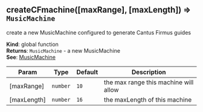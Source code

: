 <a name="createCFmachine"></a>
## createCFmachine([maxRange], [maxLength]) ⇒ <code>MusicMachine</code>
create a new MusicMachine configured to generate Cantus Firmus guides

**Kind**: global function  
**Returns**: <code>MusicMachine</code> - a new MusicMachine  
**See**: [MusicMachine](https://github.com/jrleszcz/music-machine/blob/master/api.md#musicmachine)  

| Param | Type | Default | Description |
| --- | --- | --- | --- |
| [maxRange] | <code>number</code> | <code>10</code> | the max range this machine will allow |
| [maxLength] | <code>number</code> | <code>16</code> | the maxLength of this machine |

